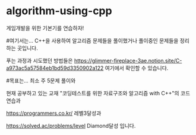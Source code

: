 # algorithm-using-cpp
게임개발을 위한 기본기를 연습하자!

#여기서는...
C++을 사용하여 알고리즘 문제들을 풀이했거나 풀이중인 문제들을 정리하는 곳입니다.

푸는 과정과 시도했던 방법들은 https://glimmer-fireplace-3ae.notion.site/C-a973ac5a57584eb1bd59d3350902a122 여기에서 확인할 수 있습니다.

#목표는... 
최소 주 5문제 풀이와

현재 공부하고 있는 교재 "코딩테스트를 위한 자료구조와 알고리즘 with C++"의 코드 연습과

https://programmers.co.kr/ 레벨3달성과

https://solved.ac/problems/level Diamond달성 입니다.

